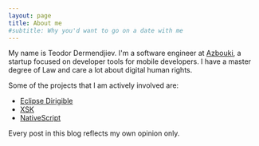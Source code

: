 ```yaml
---
layout: page
title: About me
#subtitle: Why you'd want to go on a date with me
---
```


My name is Teodor Dermendjiev. I'm a software engineer at [Azbouki](https://www.azbouki.com/), a startup focused on developer tools for mobile developers. I have a master degree of Law and care a lot about digital human rights.

Some of the projects that I am actively involved are:

* [Eclipse Dirigible](https://www.dirigible.io/)
* [XSK](https://www.xsk.io/)
* [NativeScript](https://www.nativescript.org/)



Every post in this blog reflects my own opinion only.
